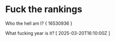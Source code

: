 # Fuck the rankings

Who the hell am I?
{ 16530936 }

What fucking year is it?
[ 2025-03-20T16:10:00Z ]
